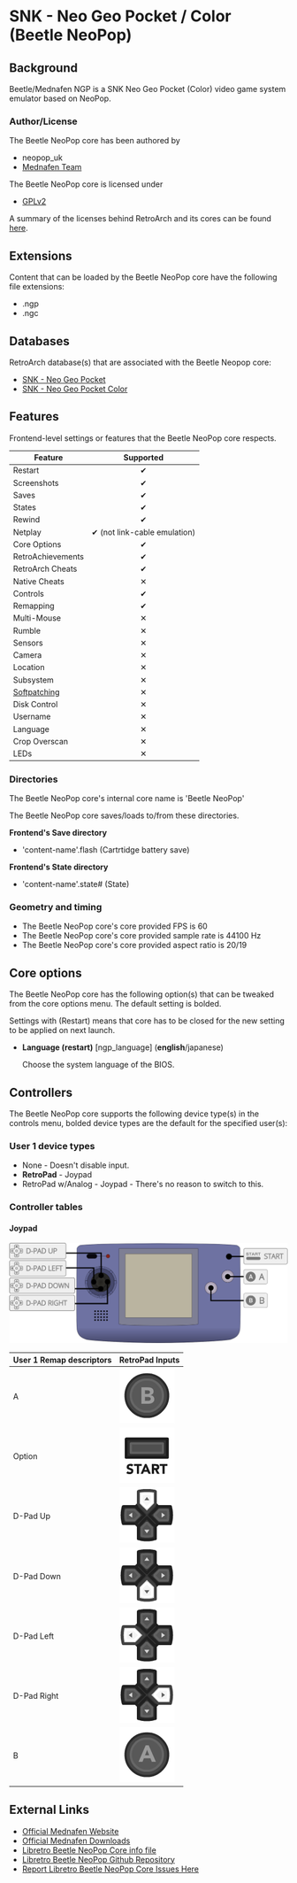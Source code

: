 # SNK - Neo Geo Pocket / Color (Beetle NeoPop)

## Background

Beetle/Mednafen NGP is a SNK Neo Geo Pocket (Color) video game system emulator based on NeoPop.

### Author/License

The Beetle NeoPop core has been authored by

- neopop_uk
- [Mednafen Team](https://mednafen.github.io/)

The Beetle NeoPop core is licensed under

- [GPLv2](https://github.com/libretro/beetle-ngp-libretro/blob/master/COPYING)

A summary of the licenses behind RetroArch and its cores can be found [here](../development/licenses.md).

## Extensions

Content that can be loaded by the Beetle NeoPop core have the following file extensions:

- .ngp
- .ngc

## Databases

RetroArch database(s) that are associated with the Beetle Neopop core:

- [SNK - Neo Geo Pocket](https://github.com/libretro/libretro-database/blob/master/rdb/SNK%20-%20Neo%20Geo%20Pocket.rdb)
- [SNK - Neo Geo Pocket Color](https://github.com/libretro/libretro-database/blob/master/rdb/SNK%20-%20Neo%20Geo%20Pocket%20Color.rdb)

## Features

Frontend-level settings or features that the Beetle NeoPop core respects.

| Feature           | Supported |
|-------------------|:---------:|
| Restart           | ✔         |
| Screenshots       | ✔         |
| Saves             | ✔         |
| States            | ✔         |
| Rewind            | ✔         |
| Netplay           | ✔ (not link-cable emulation)         |
| Core Options      | ✔         |
| RetroAchievements | ✔         |
| RetroArch Cheats  | ✔         |
| Native Cheats     | ✕         |
| Controls          | ✔         |
| Remapping         | ✔         |
| Multi-Mouse       | ✕         |
| Rumble            | ✕         |
| Sensors           | ✕         |
| Camera            | ✕         |
| Location          | ✕         |
| Subsystem         | ✕         |
| [Softpatching](../guides/softpatching.md) | ✕         |
| Disk Control      | ✕         |
| Username          | ✕         |
| Language          | ✕         |
| Crop Overscan     | ✕         |
| LEDs              | ✕         |

### Directories

The Beetle NeoPop core's internal core name is 'Beetle NeoPop'

The Beetle NeoPop core saves/loads to/from these directories.

**Frontend's Save directory**

- 'content-name'.flash (Cartrtidge battery save)

**Frontend's State directory**

- 'content-name'.state# (State)

### Geometry and timing

- The Beetle NeoPop core's core provided FPS is 60
- The Beetle NeoPop core's core provided sample rate is 44100 Hz
- The Beetle NeoPop core's core provided aspect ratio is 20/19

## Core options

The Beetle NeoPop core has the following option(s) that can be tweaked from the core options menu. The default setting is bolded. 

Settings with (Restart) means that core has to be closed for the new setting to be applied on next launch.

- **Language (restart)** [ngp_language] (**english**/japanese)

	Choose the system language of the BIOS.

## Controllers

The Beetle NeoPop core supports the following device type(s) in the controls menu, bolded device types are the default for the specified user(s):

### User 1 device types

- None - Doesn't disable input.
- **RetroPad** - Joypad
- RetroPad w/Analog - Joypad - There's no reason to switch to this.

### Controller tables

#### Joypad

![](../image/controller/ngp.png)

| User 1 Remap descriptors | RetroPad Inputs                                |
|--------------------------|------------------------------------------------|
| A                        | ![](../image/retropad/retro_b.png)             |
| Option                   | ![](../image/retropad/retro_start.png)         |
| D-Pad Up                 | ![](../image/retropad/retro_dpad_up.png)       |
| D-Pad Down               | ![](../image/retropad/retro_dpad_down.png)     |
| D-Pad Left               | ![](../image/retropad/retro_dpad_left.png)     |
| D-Pad Right              | ![](../image/retropad/retro_dpad_right.png)    |
| B                        | ![](../image/retropad/retro_a.png)             |

## External Links

- [Official Mednafen Website](https://mednafen.github.io/)
- [Official Mednafen Downloads](https://mednafen.github.io/releases/)
- [Libretro Beetle NeoPop Core info file](https://github.com/libretro/libretro-super/blob/master/dist/info/mednafen_ngp_libretro.info)
- [Libretro Beetle NeoPop Github Repository](https://github.com/libretro/beetle-ngp-libretro)
- [Report Libretro Beetle NeoPop Core Issues Here](https://github.com/libretro/beetle-ngp-libretro/issues)
